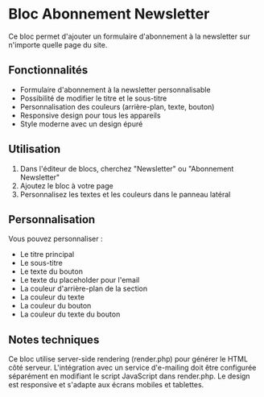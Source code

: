 # Bloc Abonnement Newsletter

Ce bloc permet d'ajouter un formulaire d'abonnement à la newsletter sur n'importe quelle page du site.

## Fonctionnalités

- Formulaire d'abonnement à la newsletter personnalisable
- Possibilité de modifier le titre et le sous-titre
- Personnalisation des couleurs (arrière-plan, texte, bouton)
- Responsive design pour tous les appareils
- Style moderne avec un design épuré

## Utilisation

1. Dans l'éditeur de blocs, cherchez "Newsletter" ou "Abonnement Newsletter"
2. Ajoutez le bloc à votre page
3. Personnalisez les textes et les couleurs dans le panneau latéral

## Personnalisation

Vous pouvez personnaliser :

- Le titre principal
- Le sous-titre
- Le texte du bouton
- Le texte du placeholder pour l'email
- La couleur d'arrière-plan de la section
- La couleur du texte
- La couleur du bouton
- La couleur du texte du bouton

## Notes techniques

Ce bloc utilise server-side rendering (render.php) pour générer le HTML côté serveur.
L'intégration avec un service d'e-mailing doit être configurée séparément en modifiant le script JavaScript dans render.php.
Le design est responsive et s'adapte aux écrans mobiles et tablettes.
